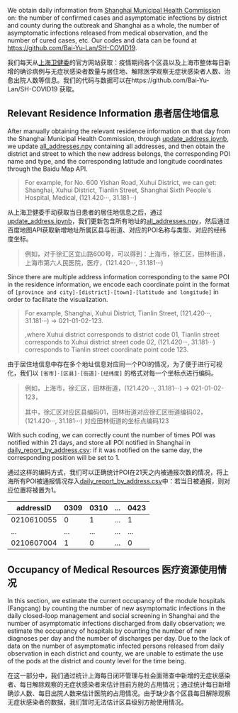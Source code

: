 We obtain daily information from [Shanghai Municipal Health Commission](https://wsjkw.sh.gov.cn/) on: the number of confirmed cases and asymptomatic infections by district and county during the outbreak and Shanghai as a whole, the number of asymptomatic infections released from medical observation, and the number of cured cases, etc. Our codes and data can be found at https://github.com/Bai-Yu-Lan/SH-COVID19.



我们每天从[上海卫健委](https://wsjkw.sh.gov.cn/)的官方网站获取：疫情期间各个区县以及上海市整体每日新增的确诊病例与无症状感染者数量与居住地、解除医学观察无症状感染者人数、治愈出院人数等信息。我们的代码与数据可以在https://github.com/Bai-Yu-Lan/SH-COVID19 获取。



## Relevant Residence Information  患者居住地信息



After manually obtaining the relevant residence information on that day from the Shanghai Municipal Health Commission, through [update_address.ipynb](https://github.com/Bai-Yu-Lan/SH-COVID19/blob/main/source/code/update_addresses.ipynb), we update [all_addresses.npy](https://github.com/Bai-Yu-Lan/SH-COVID19/blob/main/source/data/居住地信息_processed/all_addresses.npy) containing all addresses, and then obtain the district and street to which the new address belongs, the corresponding POI name and type, and the corresponding latitude and longitude coordinates through the Baidu Map API.

> For example, for No. 600 Yishan Road, Xuhui District, we can get: Shanghai, Xuhui District, Tianlin Street, Shanghai Sixth People's Hospital, Medical, (121.420···, 31.181···)



从上海卫健委手动获取当日患者的居住地信息之后，通过[update_address.ipynb](https://github.com/Bai-Yu-Lan/SH-COVID19/blob/main/source/code/update_addresses.ipynb)，我们更新包含所有地址的[all_addresses.npy](https://github.com/Bai-Yu-Lan/SH-COVID19/blob/main/source/data/居住地信息_processed/all_addresses.npy)，然后通过百度地图API获取新增地址所属区县与街道、对应的POI名称与类型、对应的经纬度坐标。

> 例如，对于徐汇区宜山路600号，可以得到：上海市，徐汇区，田林街道，上海市第六人民医院，医疗，(121.420···,  31.181···)



Since there are multiple address information corresponding to the same POI in the residence information, we encode each coordinate point in the format of `[province and city]-[district]-[town]-[latitude and longitude]` in order to facilitate the visualization.

> For example, Shanghai, Xuhui District, Tianlin Street, (121.420···, 31.181···) -> 021-01-02-123.
>
> ,where Xuhui district corresponds to district code 01, Tianlin street corresponds to Xuhui district street code 02, (121.420···, 31.181···) corresponds to Tianlin street coordinate point code 123.



由于居住地信息中存在多个地址信息对应同一个POI的情况，为了便于进行可视化，我们以 `[省市]-[区县]-[街道]-[经纬度]` 的格式对每一个坐标点进行编码。

> 例如，上海市，徐汇区，田林街道，(121.420···,  31.181···)  -> 021-01-02-123，
>
> 其中，徐汇区对应区县编码01，田林街道对应徐汇区街道编码02，(121.420···,  31.181···) 对应田林街道的坐标点编码123



With such coding, we can correctly count the number of times POI was notified within 21 days, and store all POI notified in Shanghai in [daily_report_by_address.csv](https://github.com/Bai-Yu-Lan/SH-COVID19/blob/main/source/data/CaseInfo/daily_report_by_address.csv): if it was notified on the same day, the corresponding position will be set to 1.



通过这样的编码方式，我们可以正确统计POI在21天之内被通报次数的情况，将上海所有POI被通报情况存入[daily_report_by_address.csv](https://github.com/Bai-Yu-Lan/SH-COVID19/blob/main/source/data/CaseInfo/daily_report_by_address.csv)中：若当日被通报，则对应位置将被置为1。



| addressID     | 0309 | 0310 | ...  | 0423 |
| ---------- | ---- | ---- | --- | ---- |
| 0210610055 | 0    | 1    | ...  | 1    |
| ...        | ...  | ...  | ...  | ...  |
| 0210607004 | 1    | 0    | ...  | 0    |



## Occupancy of Medical Resources 医疗资源使用情况



In this section, we estimate the current occupancy of the module hospitals (Fangcang) by counting the number of new asymptomatic infections in the daily closed-loop management and social screening in Shanghai and the number of asymptomatic infections discharged from daily observation; we estimate the occupancy of hospitals by counting the number of new diagnoses per day and the number of discharges per day. Due to the lack of data on the number of asymptomatic infected persons released from daily observation in each district and county, we are unable to estimate the use of the pods at the district and county level for the time being.



在这一部分中，我们通过统计上海每日闭环管理与社会面筛查中新增的无症状感染者、每日解除观察的无症状感染者来估计目前方舱的占用情况；通过统计每日新增确诊人数、每日出院人数来估计医院的占用情况。由于缺少各个区县每日解除观察无症状感染者的数据，我们暂时无法估计区县级别方舱使用情况。




